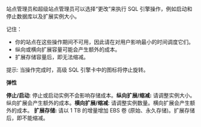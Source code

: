 站点管理员和超级站点管理员可以选择“更改”来执行 SQL 引擎操作，例如启动和停止数据库以及扩展实例大小。

记住：

-   你的站点在这些操作期间不可用，因此请在对用户影响最小的时间调度它们。
-   纵向或横向扩展容量可能会产生额外的成本。
-   扩展存储容量后，即无法缩减。

提示: 当操作完成时，高级 SQL 引擎卡中的图标将停止旋转。

**弹性**

**停止/启动**: 停止或启动实例不会影响存储成本。**纵向扩展/缩减:** 请调整实例大小。纵向扩展会产生额外的成本。**横向扩展/缩减**: 请调整实例数量。横向扩展会产生额外的成本。 **扩展存储:** 请以 1 TB 的增量增加 EBS 卷 (原始、永久存储)。扩展存储后，即不能缩减。
